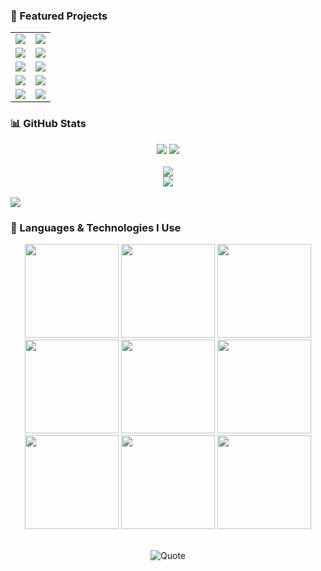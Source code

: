### 🚀 Featured Projects

<table>
  <tr>
    <td>
      <a href="https://github.com/Steven-LG09/ProtoDome">
        <img src="https://github-readme-stats.vercel.app/api/pin/?username=Steven-LG09&repo=ProtoDome&theme=radical" />
      </a>
    </td>
    <td>
      <a href="https://github.com/Steven-LG09/Api">
        <img src="https://github-readme-stats.vercel.app/api/pin/?username=Steven-LG09&repo=Api&theme=merko" />
      </a>
    </td>
  </tr>
  <tr>
    <td>
      <a href="https://github.com/Steven-LG09/Api2">
        <img src="https://github-readme-stats.vercel.app/api/pin/?username=Steven-LG09&repo=Api2&theme=yeblu" />
      </a>
    </td>
    <td>
      <a href="https://github.com/Steven-LG09/soku">
        <img src="https://github-readme-stats.vercel.app/api/pin/?username=Steven-LG09&repo=soku&theme=yeblu" />
      </a>
    </td>
  </tr>
  <tr>
    <td>
      <a href="https://github.com/Steven-LG09/webApp">
        <img src="https://github-readme-stats.vercel.app/api/pin/?username=Steven-LG09&repo=webApp&theme=yeblu" />
      </a>
    </td>
    <td>
      <a href="https://github.com/Steven-LG09/Navigation-React-Native">
        <img src="https://github-readme-stats.vercel.app/api/pin/?username=Steven-LG09&repo=Navigation-React-Native&theme=yeblu" />
      </a>
    </td>
  </tr>
  <tr>
    <td>
      <a href="https://github.com/Steven-LG09/LELEDLEC">
        <img src="https://github-readme-stats.vercel.app/api/pin/?username=Steven-LG09&repo=LELEDLEC&theme=yeblu" />
      </a>
    </td>
    <td>
      <a href="https://github.com/Steven-LG09/News">
        <img src="https://github-readme-stats.vercel.app/api/pin/?username=Steven-LG09&repo=News&theme=yeblu" />
      </a>
    </td>
  </tr>
  <tr>
    <td>
      <a href="https://github.com/Steven-LG09/Portfolio">
        <img src="https://github-readme-stats.vercel.app/api/pin/?username=Steven-LG09&repo=Portfolio&theme=yeblu" />
      </a>
    </td>
    <td>
      <a href="https://github.com/Steven-LG09/Components-Use-React-Native">
        <img src="https://github-readme-stats.vercel.app/api/pin/?username=Steven-LG09&repo=Components-Use-React-Native&theme=yeblu" />
      </a>
    </td>
  </tr>
</table>

### 📊 GitHub Stats

<div align="center">

<!-- General Stats -->
<img src="https://github-readme-stats.vercel.app/api?username=Steven-LG09&show_icons=true&theme=github_dark" />

<!-- Most Used Languages -->
<img src="https://github-readme-stats.vercel.app/api/top-langs/?username=Steven-LG09&layout=compact&theme=github_dark" />
</div>
<br>

<div align="center">

<img src="https://streak-stats.demolab.com/?user=Steven-LG09&theme=github-dark&hide_border=false" />
<br>
<img src="https://github-readme-activity-graph.vercel.app/graph?username=Steven-LG09&theme=github-compact" />

</div>
<br>
<img src="https://github-profile-trophy.vercel.app/?username=Steven-LG09&theme=github&no-frame=true&no-bg=true&margin-w=15" />

### 🧠 Languages & Technologies I Use

<div align="center">

<img src="https://cdn.jsdelivr.net/gh/devicons/devicon/icons/javascript/javascript-original.svg" width="150" height="150"/>
<img src="https://cdn.jsdelivr.net/gh/devicons/devicon/icons/python/python-original.svg" width="150" height="150"/>
<img src="https://cdn.jsdelivr.net/gh/devicons/devicon/icons/react/react-original.svg" width="150" height="150"/>
<img src="https://cdn.jsdelivr.net/gh/devicons/devicon/icons/html5/html5-original.svg" width="150" height="150"/>
<img src="https://cdn.jsdelivr.net/gh/devicons/devicon/icons/css3/css3-original.svg" width="150" height="150"/>
<img src="https://cdn.jsdelivr.net/gh/devicons/devicon/icons/nodejs/nodejs-original.svg" width="150" height="150"/>
<img src="https://cdn.jsdelivr.net/gh/devicons/devicon/icons/firebase/firebase-plain.svg" width="150" height="150"/>
<img src="https://cdn.jsdelivr.net/gh/devicons/devicon/icons/git/git-original.svg" width="150" height="150"/>
<img src="https://cdn.jsdelivr.net/gh/devicons/devicon/icons/google/google-original.svg" width="150" height="150"/>

</div><br>

<div align="center">

![Quote](https://quotes-github-readme.vercel.app/api?type=horizontal&theme=dark)

</div>










